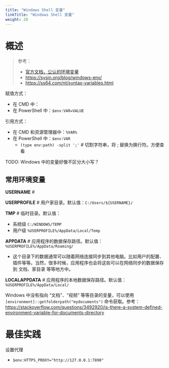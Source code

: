 ```yaml
---
title: "Windows Shell 变量"
linkTitle: "Windows Shell 变量"
weight: 20
---
```


# 概述
> 参考：
> - [官方文档，公认的环境变量](https://learn.microsoft.com/en-us/windows/deployment/usmt/usmt-recognized-environment-variables)
> - https://sysin.org/blog/windows-env/
> - https://ss64.com/nt/syntax-variables.html

赋值方式：
- 在 CMD 中：
- 在 PowerShell 中：`$env:VAR=VALUE`

引用方式：
- 在 CMD 和资源管理器中：`%VAR%`
- 在 PowerShell 中：`$env:VAR`
	- `(type env:path) -split ';'` # 切割字符串，将 ; 替换为换行符。方便查看

TODO: Windows 中的变量好像不区分大小写？

## 常用环境变量

**USERNAME** # 

**USERPROFILE** # 用户家目录。默认值：`C:/Users/${USERNAME}/`

**TMP** # 临时目录。默认值：
- 系统级 `C:/WINDOWS/TEMP`
- 用户级 `%USERPROFILE%/AppData/Local/Temp`

**APPDATA** # 应用程序的数据保存路径。默认值：`%USERPROFILE%/AppData/Roaming/`
- 这个目录下的数据通常可以随着网络连接同步到其他电脑。比如用户的配置、插件等等。当然，很多时候，应用程序也会将这些可以在网络同步的数据保存到 文档、家目录 等等地方中。

**LOCALAPPDATA** # 应用程序的本地数据保存路径。默认值：`%USERPROFILE%/AppData/Local/`

Windows 中没有指向 “文档”、“视频” 等等目录的变量，可以使用 `[environment]::getfolderpath("mydocuments")` 命令获取。参考：https://stackoverflow.com/questions/3492920/is-there-a-system-defined-environment-variable-for-documents-directory


# 最佳实践

设置代理
- `$env:HTTPS_PROXY="http://127.0.0.1:7890"`